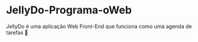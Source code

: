 # JellyDo-Programa-oWeb
JellyDo é uma aplicação Web Front-End que funciona como uma agenda de tarefas 🪼
